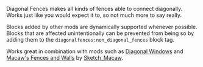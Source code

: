 Diagonal Fences makes all kinds of fences able to connect diagonally. Works just like you would expect it to, so not much more to say really.

Blocks added by other mods are dynamically supported whenever possible. Blocks that are affected unintentionally can be prevented from being so by adding them to the `diagonalfences:non_diagonal_fences` block tag.

Works great in combination with mods such as [Diagonal Windows](https://www.curseforge.com/minecraft/mc-mods/diagonal-windows) and [Macaw's Fences and Walls](https://www.curseforge.com/minecraft/mc-mods/macaws-fences-and-walls) by [Sketch_Macaw](https://www.curseforge.com/members/sketch_macaw).
